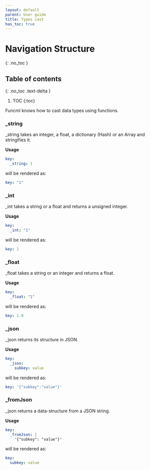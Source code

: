 ```yaml
---
layout: default
parent: User guide
title: Types cast
has_toc: true
---
```

# Navigation Structure
{: .no_toc }

## Table of contents
{: .no_toc .text-delta }

1. TOC
{:toc}

Funcml knows how to cast data types using functions.

### _string

_string takes an integer, a float, a dictionary (Hash) or an Array and stringifies it.

**Usage**
```yaml
key:
  _string: 1
```

will be rendered as:

```yaml
key: "1"
```

### _int

_int takes a string or a float and returns a unsigned integer.

**Usage**
```yaml
key:
  _int: "1"
```

will be rendered as:

```yaml
key: 1
```

### _float

_float takes a string or an integer and returns a float.

**Usage**
```yaml
key:
  _float: "1"
```

will be rendered as:

```yaml
key: 1.0
```

### _json

_json returns its structure in JSON.

**Usage**
```yaml
key:
  _json:
    subkey: value
```

will be rendered as:

```yaml
key: '{"subkey":"value"}'
```

### _fromJson

_json returns a data-structure from a JSON string.

**Usage**
```yaml
key:
  _fromJson: |
    '{"subkey": "value"}'
```

will be rendered as:

```yaml
key:
  subkey: value
```
